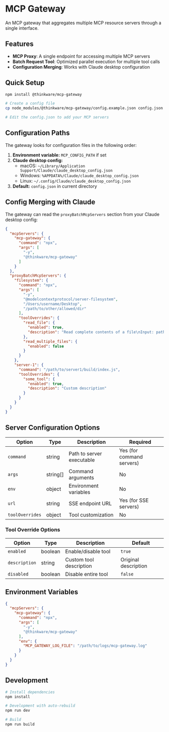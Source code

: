 # MCP Gateway

An MCP gateway that aggregates multiple MCP resource servers through a single interface.

## Features

- **MCP Proxy**: A single endpoint for accessing multiple MCP servers
- **Batch Request Tool**: Optimized parallel execution for multiple tool calls
- **Configuration Merging**: Works with Claude desktop configuration

## Quick Setup

```bash
npm install @thinkware/mcp-gateway

# Create a config file
cp node_modules/@thinkware/mcp-gateway/config.example.json config.json

# Edit the config.json to add your MCP servers
```

## Configuration Paths

The gateway looks for configuration files in the following order:

1. **Environment variable:** `MCP_CONFIG_PATH` if set
2. **Claude desktop config:** 
   - macOS: `~/Library/Application Support/Claude/claude_desktop_config.json`
   - Windows: `%APPDATA%/Claude/claude_desktop_config.json`
   - Linux: `~/.config/Claude/claude_desktop_config.json`
3. **Default:** `config.json` in current directory

## Config Merging with Claude

The gateway can read the `proxyBatchMcpServers` section from your Claude desktop config:

```json
{
  "mcpServers": {
    "mcp-gateway": {
      "command": "npx",
      "args": [
        "-y",
        "@thinkware/mcp-gateway"
      ]
    }
  },
  "proxyBatchMcpServers": {
    "filesystem": {
      "command": "npx",
      "args": [
        "-y",
        "@modelcontextprotocol/server-filesystem",
        "/Users/username/Desktop",
        "/path/to/other/allowed/dir"
      ],
      "toolOverrides": {
        "read_file": {
          "enabled": true,
          "description": "Read complete contents of a file\nInput: path (string)\nReads complete file contents with UTF-8 encoding"
        },
        "read_multiple_files": {
          "enabled": false
        }
      }
    },
    "server-1": {
      "command": "/path/to/server1/build/index.js",
      "toolOverrides": {
        "some_tool": {
          "enabled": true,
          "description": "Custom description"
        }
      }
    }
  }
}
```

## Server Configuration Options

| Option | Type | Description | Required |
|--------|------|-------------|----------|
| `command` | string | Path to server executable | Yes (for command servers) |
| `args` | string[] | Command arguments | No |
| `env` | object | Environment variables | No |
| `url` | string | SSE endpoint URL | Yes (for SSE servers) |
| `toolOverrides` | object | Tool customization | No |

### Tool Override Options

| Option | Type | Description | Default |
|--------|------|-------------|---------|
| `enabled` | boolean | Enable/disable tool | `true` |
| `description` | string | Custom tool description | Original description |
| `disabled` | boolean | Disable entire tool | `false` |

## Environment Variables

```json
{
  "mcpServers": {
    "mcp-gateway": {
      "command": "npx",
      "args": [
        "-y",
        "@thinkware/mcp-gateway"
      ],
      "env": {
        "MCP_GATEWAY_LOG_FILE": "/path/to/logs/mcp-gateway.log"
      }
    }
  }
}
```

## Development

```bash
# Install dependencies
npm install

# Development with auto-rebuild
npm run dev

# Build
npm run build
```
